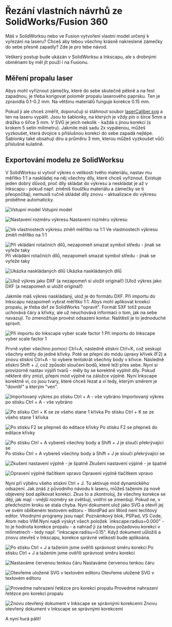 # Řezání vlastních návrhů ze SolidWorks/Fusion 360

Máš v SolidWorksu nebo ve Fusion vytvoření vlastní model určený k vyřezání na
laseru? Chceš aby tebou všechny krásně nakreslené zámečky do sebe přesně
zapadly? Zde je pro tebe návod.

Veškerý postup bude ukázán v SolidWorksu a Inkscapu, ale s drobnými obměnami by
měl jít použí i na Fusionu.

## Měření propalu laser

Abys mohl vyříznout zámečky, které do sebe skutečně pěkně a na fest zapadnou, je
třeba korigovat poloměr propalu laserového paprsku. Ten je zpravidla 0.1-0.2 mm.
Na většinu materiálů funguje korekce 0.15 mm.

Pokud ji ale chceš změřit, doporučuji si stáhnout soubor
[laserCaliber.svg](data/laserCaliber.svg) a ten na laseru vypálit. Jsou to
šablonky, na kterých je vždy pin o šírce 5mm a drážka o šířce 5 mm. V SVG je
jeich nekolik - každá s jinou korekcí (s krokem 5 setin milimetru). Jakmile máš
sadu 2x vypálenou, můžeš vyzkoušet, která dvojice s příslušnou korekcí do sebe
zapadá nejlépe. Šablonky také obsahují díru a průměru 3 mm, kterou můžeš
vyzkoušet vůči příslušné kulatině.

## Exportování modelu ze SolidWorksu

V SolidWorksu si vytvoř výkres o velikosti tvého materiálu, nastav mu měřítko
1:1 a naskládej na něj všechny díly, které chceš vyříznout. Existuje jeden dobrý
důvod, proč díly skládat do výkresu a neskládat je až v Inkscapu - pokud např.
změníš tloušťku  materiálu a zámečky se ti přeopočítají, nemusíš ručně skládat
díly znovu - aktualizace do výkresu proběhne automaticky.

![Vstupní model](img/laser_sw/2.PNG)
Vstupní model

![Nastavení rozměru výkresu](img/laser_sw/1.PNG)
Nastavení rozměru výkresu

![Ve vlastnostech výkresu změň měřítko na 1:1](img/laser_sw/3.PNG)
Ve vlastnostech výkresu změň měřítko na 1:1

![Při vkládání rotačních dílů, nezapomeň smazat symbol středu - jinak se vyřeže
taky](img/laser_sw/4.PNG) Při vkládání rotačních dílů, nezapomeň smazat symbol středu - jinak se vyřeže taky

![Ukázka naskládaných dílů](img/laser_sw/5.PNG)
Ukázka naskládaných dílů

![Ulož výkres jako DXF (a nezapomeň si uložit original!)](img/laser_sw/6.PNG)
[Ulož výkres jako DXF (a nezapomeň si uložit original!)

Jakmile máš výkres naskládaný, ulož je do formátu DXF. Při importu do Inkscapu
nezapomeň vybrat měřítko 1:1. Abys mohl aplikovat kroekci propalu, je třeba dxf
ze SolidWorks "opravit". Formát SXF totiž pouze uchovává čáry a křivky, ale už
neuchovává informaci o tom, jak na sebe navazují. To zmenožňuje provést odsazení
kontur. Naštěstí je to jednoduché spravit.

![Při importu do Inkscape vyber scale factor 1](img/laser_sw/7.PNG)
Při importu do Inkscape vyber scale factor 1

Prvně vyber všechno pomocí Ctrl+A, následně stiskni Ctrl+K, což seskupí všechny
entity do jedné křivky. Poté se přepní do módu úpravy křívek (F2) a znovu
stiskni Ctrl+A - to vybere tentokrát všechny body v křivce. Následně stiskni
Shift + J, což způsobí sloučení bodů, které leží přes sebe. Nyní si provizorně
nastav výplň tvarů - měly by se korektně vyplnit díly. Pokud některé díry zmizí,
přepni mód výplně na záložce výplně. Nyní Inkscape korektně ví, co jsou tvary,
které chceš řezat a ví tedy, kterým směrem je "dovnitř" a kterým "ven".

![Importovaný výkres po stisku Ctrl + A - vše vybráno](img/laser_sw/8.PNG)
Importovaný výkres po stisku Ctrl + A - vše vybráno

![Po stisku Ctrl + K se ze všeho stane 1 křivka](img/laser_sw/9.PNG)
Po stisku Ctrl + K se ze všeho stane 1 křivka

![Po stisku F2 se přepneš do editace křivky](img/laser_sw/10.PNG)
Po stisku F2 se přepneš do editace křivky

![Po stisku Ctrl + A vybereš všechny body a Shift + J je sloučí překrývající se](img/laser_sw/11.PNG)
Po stisku Ctrl + A vybereš všechny body a Shift + J je sloučí překrývající se

![Zkušení nastavení výplně - je špatně](img/laser_sw/12.PNG)
Zkušení nastavení výplně - je špatně

![Opravení výplně tlačítkem vpravo](img/laser_sw/13.PNG)
Opravení výplně tlačítkem vpravo

Nyní při výběru všeho stiskni Ctrl + J. To aktivuje mód dynamického odsazení.
Jak znáš z původního návodu k laseru, můžeš tažením za nově objevený bod
aplikovat korekci. Zkus to a zkontroluj, že všechny korekce se dějí, jak mají -
vnější rozměry se zvětšují, vnitřní se zmenšují. Pokud ne, v předchozím kroku se
stala chyba. Nyní dokument ulož jako SVG a otevři jej ve svém oblíbeném textovém
editoru - WordPad ani Word není techtový editor. Vhodnými programy jsou např.
Poznámkový blok, PSPad, VS Code, Atom nebo VIM.Nyní najdi výskyt všech položek
`inkscape:radius=0.000" - to je hodnota korekce propalu - a nahraď ji za tebou
požadovou korekci v milimetrech - tedy např. "inkscape:radisu=0.15". Když
dokument uůložíš a znovu otevřeš v Inkscapu, korekce správné velikosti bude
aplikoána.

![Po stisku Ctrl + J a tažením jsme ověřili správnost směru korekcí](img/laser_sw/14.PNG)
Po stisku Ctrl + J a tažením jsme ověřili správnost směru korekcí

![Nastaváme červenou tenkou čáru](img/laser_sw/15.PNG)
Nastaváme červenou tenkou čáru

![Otevřeme uložené SVG v textovém editoru](img/laser_sw/16.PNG)
Otevřeme uložené SVG v textovém editoru

![Provedme nahrazení řetězce pro korekci propalu](img/laser_sw/17.PNG)
Provedme nahrazení řetězce pro korekci propalu

![Znovu otevřený dokument v Inkscape se správnými korekcemi](img/laser_sw/18.PNG)
Znovu otevřený dokument v Inkscape se správnými korekcemi

A nyní hurá pálit!
